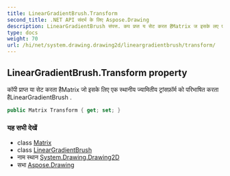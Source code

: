 ```yaml
---
title: LinearGradientBrush.Transform
second_title: .NET API संदर्भ के लिए Aspose.Drawing
description: LinearGradientBrush संपत्त. कप प्रप्त य सेट करत हैMatrix ज इसके लए एक स्थनय ज्यमतय ट्रंसफ़र्म क परभषत करत हैLinearGradientBrush .
type: docs
weight: 70
url: /hi/net/system.drawing.drawing2d/lineargradientbrush/transform/
---
```

## LinearGradientBrush.Transform property

कॉपी प्राप्त या सेट करता हैMatrix जो इसके लिए एक स्थानीय ज्यामितीय ट्रांसफ़ॉर्म को परिभाषित करता हैLinearGradientBrush .

```csharp
public Matrix Transform { get; set; }
```

### यह सभी देखें

* class [Matrix](../../matrix/)
* class [LinearGradientBrush](../)
* नाम स्थान [System.Drawing.Drawing2D](../../lineargradientbrush/)
* सभा [Aspose.Drawing](../../../)


